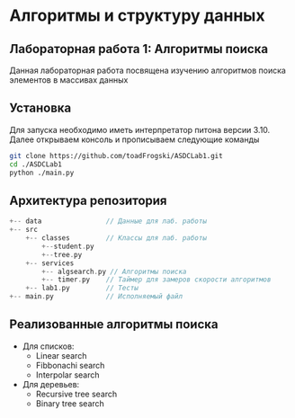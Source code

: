 # Алгоритмы и структуру данных

## Лабораторная работа 1: Алгоритмы поиска

Данная лабораторная работа посвящена изучению алгоритмов поиска элементов в массивах данных

## Установка

Для запуска необходимо иметь интерпретатор питона версии 3.10. Далее открываем консоль и прописываем следующие команды
```bash
git clone https://github.com/toadFrogski/ASDCLab1.git
cd ./ASDCLab1
python ./main.py
```

## Архитектура репозитория

```c++
+-- data                // Данные для лаб. работы
+-- src
    +-- classes         // Классы для лаб. работы
        +--student.py
        +--tree.py
    +-- services
        +-- algsearch.py // Алгоритмы поиска
        +-- timer.py    // Таймер для замеров скорости алгоритмов
    +-- lab1.py         // Тесты
+-- main.py             // Исполняемый файл
```

## Реализованные алгоритмы поиска
* Для списков:
    * Linear search
    * Fibbonachi search
    * Interpolar search
* Для деревьев:
    * Recursive tree search
    * Binary tree search